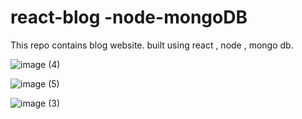 # react-blog -node-mongoDB

This repo contains blog website. 
built using react , node , mongo db. 


![image (4)](https://user-images.githubusercontent.com/101380637/183305805-937b5423-d757-4bf9-9429-ebf352c9e4ec.png)

![image (5)](https://user-images.githubusercontent.com/101380637/183305825-810ec816-156e-4e0a-8250-5429247c3851.png)

![image (3)](https://user-images.githubusercontent.com/101380637/183305740-7305e0d7-fd05-4589-9ff2-cf281b9c8532.png)

